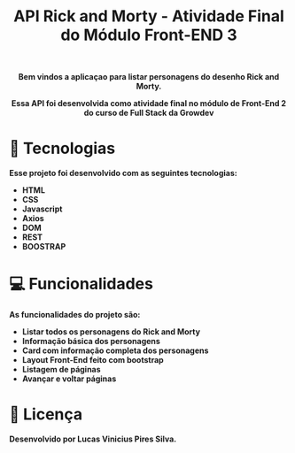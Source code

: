<h1 align="center"><b> API Rick and Morty - Atividade Final do Módulo Front-END 3 </h1>

<br>
<p align="center"> Bem vindos a aplicaçao para listar personagens do desenho Rick and Morty. </p>
<p align="center"> Essa API foi desenvolvida como atividade final no módulo de Front-End 2 do curso
de Full Stack da Growdev</p>

# 🚀 Tecnologias

Esse projeto foi desenvolvido com as seguintes tecnologias:

-   HTML
-   CSS
-   Javascript
-   Axios
-   DOM
-   REST
-   BOOSTRAP

# 💻 Funcionalidades

As funcionalidades do projeto são:

-   Listar todos os personagens do Rick and Morty
-   Informação básica dos personagens
-   Card com informação completa dos personagens
-   Layout Front-End feito com bootstrap
-   Listagem de páginas
-   Avançar e voltar páginas


# 📝 Licença

Desenvolvido por Lucas Vinicius Pires Silva.
